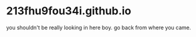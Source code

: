 # 213fhu9fou34i.github.io
you shouldn't be really looking in here boy. go back from where you came.
